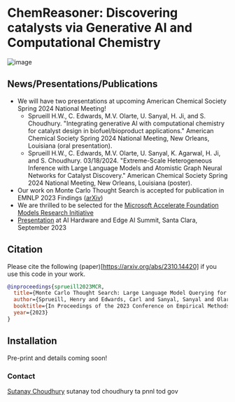 # ChemReasoner: Discovering catalysts via Generative AI and Computational Chemistry
![image](https://github.com/pnnl/chemreasoner/assets/7649924/ccae35c9-876e-4865-8e46-0b229167d522)

## News/Presentations/Publications
* We will have two presentations at upcoming American Chemical Society Spring 2024 National Meeting!
    * Sprueill H.W., C. Edwards, M.V. Olarte, U. Sanyal, H. Ji, and S. Choudhury. "Integrating generative AI with computational chemistry for catalyst design in biofuel/bioproduct applications." American Chemical Society Spring 2024 National Meeting, New Orleans, Louisiana (oral presentation).
    * Sprueill H.W., C. Edwards, M.V. Olarte, U. Sanyal, K. Agarwal, H. Ji, and S. Choudhury. 03/18/2024. "Extreme-Scale Heterogeneous Inference with Large Language Models and Atomistic Graph Neural Networks for Catalyst Discovery." American Chemical Society Spring 2024 National Meeting, New Orleans, Louisiana (poster). 
* Our work on Monte Carlo Thought Search is accepted for publication in EMNLP 2023 Findings ([arXiv](https://arxiv.org/abs/2310.14420))
* We are thrilled to be selected for the [Microsoft Accelerate Foundation Models Research Initiative](https://www.microsoft.com/en-us/research/collaboration/accelerating-foundation-models-research/)
* [Presentation](https://www.kisacoresearch.com/sites/default/files/presentations/aihwsummit-sutanay.pdf) at AI Hardware and Edge AI Summit, Santa Clara, September 2023

Citation
------

Please cite the following (paper)[https://arxiv.org/abs/2310.14420] if you use this code in your work.

```bibtex
@inproceedings{sprueill2023MCR,
  title={Monte Carlo Thought Search: Large Language Model Querying for Complex Scientific Reasoning in Catalyst Design},
  author={Sprueill, Henry and Edwards, Carl and Sanyal, Sanyal and Olarte, Mariefel and Ji, Heng and Choudhury, Sutanay}
  booktitle={In Proceedings of the 2023 Conference on Empirical Methods in Natural Language Processing (EMNLP2023) Findings},
  year={2023}
}
```
## Installation
Pre-print and details coming soon!

### Contact

[Sutanay Choudhury](https://www.linkedin.com/in/sutanay/)
sutanay tod choudhury ta pnnl tod gov
